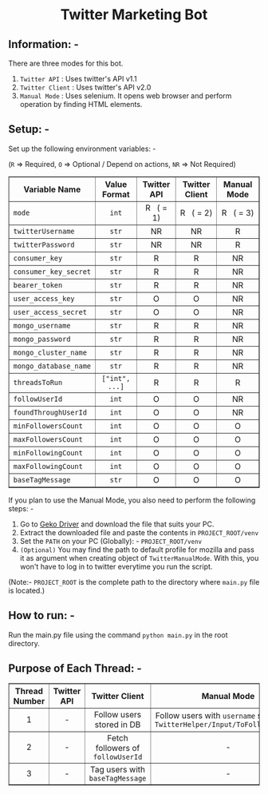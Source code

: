 <h1 align="center">Twitter Marketing Bot</h1>

## Information: -

There are three modes for this bot.
<ol type="1">
<li><code>Twitter API</code> : Uses twitter's API v1.1</li>
<li><code>Twitter Client</code> : Uses twitter's API v2.0</li>
<li><code>Manual Mode</code> : Uses selenium. It opens web browser and perform operation by finding HTML elements.</li>
</ol>

## Setup: -

Set up the following environment variables: -

(`R` => Required, `O` => Optional / Depend on actions, `NR` => Not Required)
<table border="1" align="center">
<tr>
<th align="center">Variable Name</th>
<th align="center">Value Format</th>
<th align="center">Twitter API</th>
<th align="center">Twitter Client</th>
<th align="center">Manual Mode</th>
</tr>
<tr>
<td><code>mode</code></td>
<td align="center"><code>int</code></td>
<td align="center">R &nbsp;&nbsp;( = 1)</td>
<td align="center">R &nbsp;&nbsp;( = 2)</td>
<td align="center">R &nbsp;&nbsp;( = 3)</td>
</tr>
<tr>
<td><code>twitterUsername</code></td>
<td align="center"><code>str</code></td>
<td align="center">NR</td>
<td align="center">NR</td>
<td align="center">R</td>
</tr>
<tr>
<td><code>twitterPassword</code></td>
<td align="center"><code>str</code></td>
<td align="center">NR</td>
<td align="center">NR</td>
<td align="center">R</td>
</tr>
<tr>
<td><code>consumer_key</code></td>
<td align="center"><code>str</code></td>
<td align="center">R</td>
<td align="center">R</td>
<td align="center">NR</td>
</tr>
<tr>
<td><code>consumer_key_secret</code></td>
<td align="center"><code>str</code></td>
<td align="center">R</td>
<td align="center">R</td>
<td align="center">NR</td>
</tr>
<tr>
<td><code>bearer_token</code></td>
<td align="center"><code>str</code></td>
<td align="center">R</td>
<td align="center">R</td>
<td align="center">NR</td>
</tr>
<tr>
<td><code>user_access_key</code></td>
<td align="center"><code>str</code></td>
<td align="center">O</td>
<td align="center">O</td>
<td align="center">NR</td>
</tr>
<tr>
<td><code>user_access_secret</code></td>
<td align="center"><code>str</code></td>
<td align="center">O</td>
<td align="center">O</td>
<td align="center">NR</td>
</tr>
<tr>
<td><code>mongo_username</code></td>
<td align="center"><code>str</code></td>
<td align="center">R</td>
<td align="center">R</td>
<td align="center">NR</td>
</tr>
<tr>
<td><code>mongo_password</code></td>
<td align="center"><code>str</code></td>
<td align="center">R</td>
<td align="center">R</td>
<td align="center">NR</td>
</tr>
<tr>
<td><code>mongo_cluster_name</code></td>
<td align="center"><code>str</code></td>
<td align="center">R</td>
<td align="center">R</td>
<td align="center">NR</td>
</tr>
<tr>
<td><code>mongo_database_name</code></td>
<td align="center"><code>str</code></td>
<td align="center">R</td>
<td align="center">R</td>
<td align="center">NR</td>
</tr>
<tr>
<td><code>threadsToRun</code></td>
<td align="center"><code>["int", ...]</code></td>
<td align="center">R</td>
<td align="center">R</td>
<td align="center">R</td>
</tr>
<tr>
<td><code>followUserId</code></td>
<td align="center"><code>int</code></td>
<td align="center">O</td>
<td align="center">O</td>
<td align="center">NR</td>
</tr>
<tr>
<td><code>foundThroughUserId</code></td>
<td align="center"><code>int</code></td>
<td align="center">O</td>
<td align="center">O</td>
<td align="center">NR</td>
</tr>
<tr>
<td><code>minFollowersCount</code></td>
<td align="center"><code>int</code></td>
<td align="center">O</td>
<td align="center">O</td>
<td align="center">O</td>
</tr>
<tr>
<td><code>maxFollowersCount</code></td>
<td align="center"><code>int</code></td>
<td align="center">O</td>
<td align="center">O</td>
<td align="center">O</td>
</tr>
<tr>
<td><code>minFollowingCount</code></td>
<td align="center"><code>int</code></td>
<td align="center">O</td>
<td align="center">O</td>
<td align="center">O</td>
</tr>
<tr>
<td><code>maxFollowingCount</code></td>
<td align="center"><code>int</code></td>
<td align="center">O</td>
<td align="center">O</td>
<td align="center">O</td>
</tr>
<tr>
<td><code>baseTagMessage</code></td>
<td align="center"><code>str</code></td>
<td align="center">O</td>
<td align="center">O</td>
<td align="center">O</td>
</tr>
</table>

If you plan to use the Manual Mode, you also need to perform the following steps: -
<ol type="1">
<li>Go to <a href="https://github.com/mozilla/geckodriver/releases">Geko Driver</a> and download the file that suits your PC.</li>
<li>Extract the downloaded file and paste the contents in <code>PROJECT_ROOT/venv</code></li>
<li>Set the <code>PATH</code> on your PC (Globally): - <code>PROJECT_ROOT/venv</code></li>
<li><code>(Optional)</code> You may find the path to default profile for mozilla and pass it as argument when creating object of <code>TwitterManualMode</code>. With this, you won't have to log in to twitter everytime you run the script.</li>
</ol>
(Note:- <code>PROJECT_ROOT</code> is the complete path to the directory where <code>main.py</code> file is located.)

## How to run: -

Run the main.py file using the command `python main.py` in the root directory.

## Purpose of Each Thread: -

<table border="1" align="center">
<tr>
<th align="center">Thread Number</th>
<th align="center">Twitter API</th>
<th align="center">Twitter Client</th>
<th align="center">Manual Mode</th>
</tr>
<tr>
<td align="center">1</td>
<td align="center">-</td>
<td align="center">Follow users stored in DB</td>
<td align="center">Follow users with <code>username</code> specified in <code>TwitterHelper/Input/ToFollowList.txt</code></td>
</tr>
<tr>
<td align="center">2</td>
<td align="center">-</td>
<td align="center">Fetch followers of <code>followUserId</code></td>
<td align="center">-</td>
</tr>
<tr>
<td align="center">3</td>
<td align="center">-</td>
<td align="center">Tag users with <code>baseTagMessage</code></td>
<td align="center">-</td>
</tr>
</table>